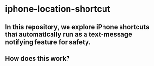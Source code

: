 # iphone-location-shortcut

## In this repository, we explore iPhone shortcuts that automatically run as a text-message notifying feature for safety. 

## How does this work? 
### 
